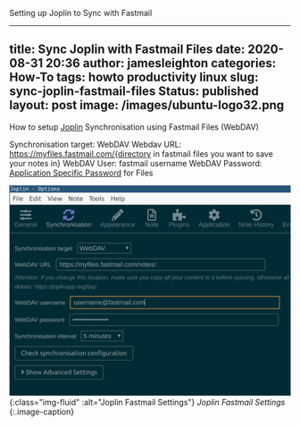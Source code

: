 Setting up Joplin to Sync with Fastmail

---
title: Sync Joplin with Fastmail Files
date: 2020-08-31 20:36
author: jamesleighton
categories: How-To
tags: howto productivity linux
slug: sync-joplin-fastmail-files
Status: published
layout: post
image: /images/ubuntu-logo32.png
---

How to setup [Joplin](1) Synchronisation using Fastmail Files (WebDAV)

Synchronisation target: WebDAV
Webdav URL: https://myfiles.fastmail.com/{directory in fastmail files you want to save your notes in}
WebDAV User: fastmail username
WebDAV Password: [Application Specific Password](2) for Files

![fastmail-sync-settings.png](/images/4d762a0157924da59d60ded3cec1b458.png){:class="img-fluid" :alt="Joplin Fastmail Settings"}
*Joplin Fastmail Settings*
{:.image-caption}

[1]:https://www.fastmail.com/help/clients/apppassword.html
[2]:https://joplinapp.org/
